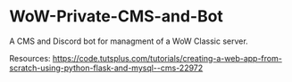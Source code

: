 # WoW-Private-CMS-and-Bot
A CMS and Discord bot for managment of a WoW Classic server.

Resources:
https://code.tutsplus.com/tutorials/creating-a-web-app-from-scratch-using-python-flask-and-mysql--cms-22972
